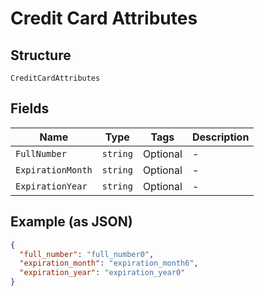 
# Credit Card Attributes

## Structure

`CreditCardAttributes`

## Fields

| Name | Type | Tags | Description |
|  --- | --- | --- | --- |
| `FullNumber` | `string` | Optional | - |
| `ExpirationMonth` | `string` | Optional | - |
| `ExpirationYear` | `string` | Optional | - |

## Example (as JSON)

```json
{
  "full_number": "full_number0",
  "expiration_month": "expiration_month6",
  "expiration_year": "expiration_year0"
}
```

